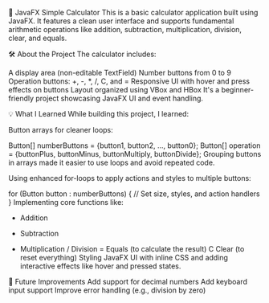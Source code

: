 📱 JavaFX Simple Calculator
This is a basic calculator application built using JavaFX.
It features a clean user interface and supports fundamental arithmetic operations like addition, subtraction, multiplication, division, clear, and equals.

🛠️ About the Project
The calculator includes:

A display area (non-editable TextField)
Number buttons from 0 to 9
Operation buttons: +, -, *, /, C, and =
Responsive UI with hover and press effects on buttons
Layout organized using VBox and HBox
It's a beginner-friendly project showcasing JavaFX UI and event handling.

💡 What I Learned
While building this project, I learned:

Button arrays for cleaner loops:

Button[] numberButtons = {button1, button2, ..., button0};
Button[] operation = {buttonPlus, buttonMinus, buttonMultiply, buttonDivide};
Grouping buttons in arrays made it easier to use loops and avoid repeated code.

Using enhanced for-loops to apply actions and styles to multiple buttons:

for (Button button : numberButtons) {
    // Set size, styles, and action handlers
}
Implementing core functions like:

+ Addition
- Subtraction
* Multiplication
/ Division
= Equals (to calculate the result)
C Clear (to reset everything)
Styling JavaFX UI with inline CSS and adding interactive effects like hover and pressed states.

🚀 Future Improvements
Add support for decimal numbers
Add keyboard input support
Improve error handling (e.g., division by zero)
